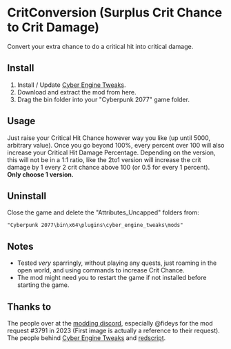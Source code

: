 # CritConversion (Surplus Crit Chance to Crit Damage)

Convert your extra chance to do a critical hit into critical damage.

## Install
1. Install / Update [Cyber Engine Tweaks](https://www.nexusmods.com/cyberpunk2077/mods/107).
2. Download and extract the mod from here.
3. Drag the bin folder into your "Cyberpunk 2077" game folder.

## Usage
Just raise your Critical Hit Chance however way you like (up until 5000, arbitrary value). Once you go beyond 100%, every percent over 100 will also increase your Critical Hit Damage Percentage. Depending on the version, this will not be in a 1:1 ratio, like the 2to1 version will increase the crit damage by 1 every 2 crit chance above 100 (or 0.5 for every 1 percent). **Only choose 1 version.**

## Uninstall
Close the game and delete the "Attributes_Uncapped" folders from:
```
"Cyberpunk 2077\bin\x64\plugins\cyber_engine_tweaks\mods"
```
    
## Notes
* Tested *very* sparringly, without playing any quests, just roaming in the open world, and using commands to increase Crit Chance.
* The mod might need you to restart the game if not installed before starting the game.

## Thanks to
The people over at the [modding discord](https://discord.gg/Epkq79kd96), especially @fideys for the mod request #3791 in 2023 (First image is actually a reference to their request).  
The people behind [Cyber Engine Tweaks](https://github.com/yamashi/CyberEngineTweaks) and [redscript](https://github.com/jac3km4/redscript).
